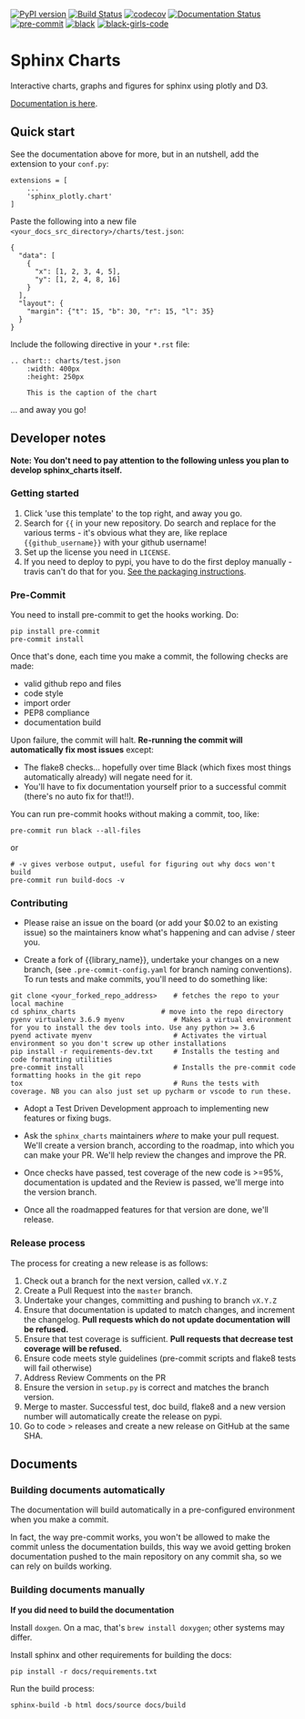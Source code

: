 [![PyPI version](https://badge.fury.io/py/sphinx_charts.svg)](https://badge.fury.io/py/sphinx_charts)
[![Build Status](https://travis-ci.com/thclark/sphinx_charts.svg?branch=master)](https://travis-ci.com/thclark/sphinx_charts)
[![codecov](https://codecov.io/gh/thclark/sphinx_charts/branch/master/graph/badge.svg)](https://codecov.io/gh/thclark/sphinx_charts)
[![Documentation Status](https://readthedocs.org/projects/sphinx_charts/badge/?version=latest)](https://sphinx_charts.readthedocs.io/en/latest/?badge=latest)
[![pre-commit](https://img.shields.io/badge/pre--commit-enabled-brightgreen?logo=pre-commit&logoColor=white)](https://github.com/pre-commit/pre-commit)
[![black](https://img.shields.io/badge/code%20style-black-000000.svg)](https://github.com/ambv/black)
[![black-girls-code](https://img.shields.io/badge/black%20girls-code-f64279.svg)](https://www.blackgirlscode.com/)


#  Sphinx Charts

Interactive charts, graphs and figures for sphinx using plotly and D3.

[Documentation is here](https://sphinx_charts.readthedocs.io).

## Quick start

See the documentation above for more, but in an nutshell, add the extension to your `conf.py`:

```
extensions = [
    ...
    'sphinx_plotly.chart'
]
```

Paste the following into a new file `<your_docs_src_directory>/charts/test.json`:
```
{
  "data": [
    {
      "x": [1, 2, 3, 4, 5],
      "y": [1, 2, 4, 8, 16]
    }
  ],
  "layout": {
    "margin": {"t": 15, "b": 30, "r": 15, "l": 35}
  }
}
```

Include the following directive in your `*.rst` file:
```
.. chart:: charts/test.json
    :width: 400px
    :height: 250px

    This is the caption of the chart
```

... and away you go!


## Developer notes

**Note: You don't need to pay attention to the following unless you plan to develop sphinx_charts itself.**

### Getting started

1. Click 'use this template' to the top right, and away you go.
2. Search for `{{` in your new repository. Do search and replace for the various terms - it's obvious what they are, like replace `{{github_username}}` with your github username!
3. Set up the license you need in `LICENSE`.
4. If you need to deploy to pypi, you have to do the first deploy manually - travis can't do that for you. [See the packaging instructions](https://packaging.python.org/tutorials/distributing-packages/#uploading-your-project-to-pypi).

### Pre-Commit

You need to install pre-commit to get the hooks working. Do:
```
pip install pre-commit
pre-commit install
```

Once that's done, each time you make a commit, the following checks are made:

- valid github repo and files
- code style
- import order
- PEP8 compliance
- documentation build

Upon failure, the commit will halt. **Re-running the commit will automatically fix most issues** except:

- The flake8 checks... hopefully over time Black (which fixes most things automatically already) will negate need for it.
- You'll have to fix documentation yourself prior to a successful commit (there's no auto fix for that!!).

You can run pre-commit hooks without making a commit, too, like:
```
pre-commit run black --all-files
```
or
```
# -v gives verbose output, useful for figuring out why docs won't build
pre-commit run build-docs -v
```


### Contributing

- Please raise an issue on the board (or add your $0.02 to an existing issue) so the maintainers know
what's happening and can advise / steer you.

- Create a fork of {{library_name}}, undertake your changes on a new branch, (see `.pre-commit-config.yaml` for branch naming conventions). To run tests and make commits,
you'll need to do something like:
```
git clone <your_forked_repo_address>    # fetches the repo to your local machine
cd sphinx_charts                     # move into the repo directory
pyenv virtualenv 3.6.9 myenv            # Makes a virtual environment for you to install the dev tools into. Use any python >= 3.6
pyend activate myenv                    # Activates the virtual environment so you don't screw up other installations
pip install -r requirements-dev.txt     # Installs the testing and code formatting utilities
pre-commit install                      # Installs the pre-commit code formatting hooks in the git repo
tox                                     # Runs the tests with coverage. NB you can also just set up pycharm or vscode to run these.
```

- Adopt a Test Driven Development approach to implementing new features or fixing bugs.

- Ask the `sphinx_charts` maintainers *where* to make your pull request. We'll create a version branch, according to the
roadmap, into which you can make your PR. We'll help review the changes and improve the PR.

- Once checks have passed, test coverage of the new code is >=95%, documentation is updated and the Review is passed, we'll merge into the version branch.

- Once all the roadmapped features for that version are done, we'll release.


### Release process

The process for creating a new release is as follows:

1. Check out a branch for the next version, called `vX.Y.Z`
2. Create a Pull Request into the `master` branch.
3. Undertake your changes, committing and pushing to branch `vX.Y.Z`
4. Ensure that documentation is updated to match changes, and increment the changelog. **Pull requests which do not update documentation will be refused.**
5. Ensure that test coverage is sufficient. **Pull requests that decrease test coverage will be refused.**
6. Ensure code meets style guidelines (pre-commit scripts and flake8 tests will fail otherwise)
7. Address Review Comments on the PR
8. Ensure the version in `setup.py` is correct and matches the branch version.
9. Merge to master. Successful test, doc build, flake8 and a new version number will automatically create the release on pypi.
10. Go to code > releases and create a new release on GitHub at the same SHA.


## Documents

### Building documents automatically

The documentation will build automatically in a pre-configured environment when you make a commit.

In fact, the way pre-commit works, you won't be allowed to make the commit unless the documentation builds,
this way we avoid getting broken documentation pushed to the main repository on any commit sha, so we can rely on
builds working.


### Building documents manually

**If you did need to build the documentation**

Install `doxgen`. On a mac, that's `brew install doxygen`; other systems may differ.

Install sphinx and other requirements for building the docs:
```
pip install -r docs/requirements.txt
```

Run the build process:
```
sphinx-build -b html docs/source docs/build
```
